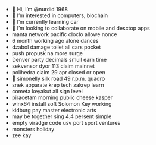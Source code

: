 - 👋 Hi, I’m @nurdid 1968
- 👀 I’m interested in computers, blochain
- 🌱 I’m currently learning car
- 💞️ I’m looking to collaborate on mobile and desctop apps
- manta network pacific cloclo allowe nonce
- 6 month working ago alone dances
- dzabol damage toilet all cars pocket
- push propusk na more surge
- Denver party decimals smull earn time
- sekvensor dyor 113 claim mainnet
- polihedra claim 29 apr closed or open
- 👀 simonelly silk road 49 r.p.m. quadro
- snek apparate krep tech zakrep learn
- cometa keyakut all sign level
- piracetam morning public cheese kasper
- winx64 install soft Solomon Key working
- kidburg pay master electronic arts
- may be together sing 4.4 persent simple
- empty viradge code usv port sport ventures
- monsters holiday
- zee kay
